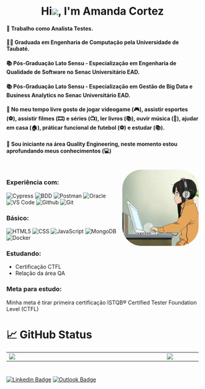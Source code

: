 <h1 align="center">Hi<img src="https://raw.githubusercontent.com/kaueMarques/kaueMarques/master/hi.gif" width="30px">, I'm <b>Amanda Cortez</b></h1>
<h4 align="left">🏥 Trabalho como Analista Testes.</h4>
<h4 align="left">👨‍🎓 Graduada em Engenharia de Computação pela Universidade de Taubaté.</h4>
<h4 align="left">📚 Pós-Graduação Lato Sensu - Especialização em Engenharia de Qualidade de Software no Senac Universitário EAD.</h4>
<h4 align="left">📚 Pós-Graduação Lato Sensu - Especialização em Gestão de Big Data e Business Analytics no Senac Universitário EAD.</h4>
<h4>🎯 No meu tempo livre gosto de jogar videogame (🎮), assistir esportes (⚽️), assistir filmes (🎞️) e séries (📺), ler livros (📚), ouvir música (🎵), ajudar em casa (🏠),  práticar funcional de futebol (⚽️) e estudar (📚).</h4>
<h4>💪 Sou iniciante na área Quality Engineering, neste momento estou aprofundando meus conhecimentos (💻)</h4>

</br>

<img align="right" alt="Ilustradai-pic" width="200" style="border-radius:50px;" src="https://raw.githubusercontent.com/amanda92cortez/amanda92cortez/main/GifPersonalidade_02.gif"/>

### Experiência com:
![Cypress](https://img.shields.io/badge/Cypress-17202C?style=for-the-badge&logo=cypress&logoColor=white)
![BDD](https://img.shields.io/badge/bdd-17202C?style=for-the-badge&logo=bdd&logoColor=white)
![Postman](https://img.shields.io/badge/Postman-FF6C37?style=for-the-badge&logo=Postman&logoColor=white)
![Oracle](https://img.shields.io/badge/oracle-%23F00000.svg?style=for-the-badge&logo=oracle&logoColor=white)
![VS Code](https://img.shields.io/badge/VS%20Code-0078d7.svg?style=for-the-badge&logo=visual-studio-code&logoColor=white)
![Github](https://img.shields.io/badge/github-%23121011.svg?style=for-the-badge&logo=github&logoColor=white)
![Git](https://img.shields.io/badge/git-%23F05033.svg?style=for-the-badge&logo=git&logoColor=white)


### Básico:
![HTML5](https://img.shields.io/badge/HTML-e06b12?style=for-the-badge&logo=html5&logoColor=white)
![CSS](https://img.shields.io/badge/CSS-1283e0?&style=for-the-badge&logo=css3&logoColor=white)
![JavaScript](https://img.shields.io/badge/JavaScript-F7DF1E?style=for-the-badge&logo=javascript&logoColor=414141)
![MongoDB](https://img.shields.io/badge/-MongoDB-black?style=for-the-badge&logo=mongodb)
![Docker](https://img.shields.io/badge/docker-%230db7ed.svg?style=for-the-badge&logo=docker&logoColor=white)


### Estudando:
- Certificação CTFL
- Relação da área QA

### Meta para estudo:
Minha meta é tirar primeira certificação ISTQB® Certified Tester Foundation Level (CTFL)

# 📈 GitHub Status

<div>
    <table>
    	<tr>
    		<td>
    			<img width="400px" align="left" src="https://github-readme-stats.vercel.app/api/top-langs/?username=amanda92cortez&layout=compact&langs_count=7&theme=radical"/>
    		</td>
    		<td>
    			<img width="490px" align="left" src="https://github-readme-stats.vercel.app/api?username=amanda92cortez&show_icons=true&theme=dracula&hide_border=true"/>
    		</td>
    	</tr>
    </table>
</div>

#

[![Linkedin Badge](https://img.shields.io/badge/linkedin-%230077B5.svg?style=for-the-badge&logo=linkedin&logoColor=white&link=https://www.linkedin.com/in/amandacortez92/)](https://www.linkedin.com/in/amandacortez92/)
[![Outlook Badge](https://img.shields.io/badge/Microsoft_Outlook-0078D4?style=for-the-badge&logo=microsoft-outlook&logoColor=white&link=mailto:amanda_cortez_2012@hotmail.com)](mailto:amanda_cortez_2012@hotmail.com)
